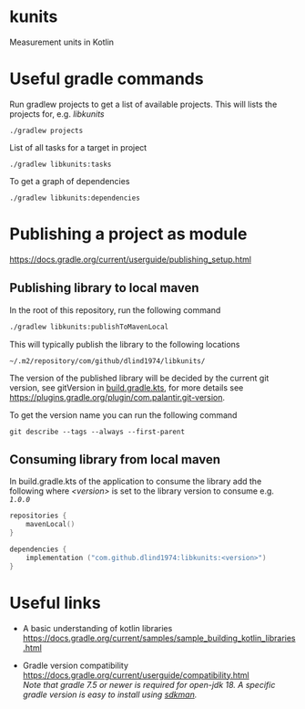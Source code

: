 # kunits
Measurement units in Kotlin

# Useful gradle commands
Run gradlew projects to get a list of available projects. This will lists the projects for, e.g. _libkunits_
```
./gradlew projects
```

List of all tasks for a target in project
```
./gradlew libkunits:tasks
```

To get a graph of dependencies
```
./gradlew libkunits:dependencies
```

# Publishing a project as module
https://docs.gradle.org/current/userguide/publishing_setup.html

## Publishing library to local maven

In the root of this repository, run the following command

```bash
./gradlew libkunits:publishToMavenLocal
```

This will typically publish the library to the following locations
```
~/.m2/repository/com/github/dlind1974/libkunits/
```

The version of the published library will be decided by the current git version, see gitVersion in [build.gradle.kts](./libkunits/build.gradle.kts), for more details see https://plugins.gradle.org/plugin/com.palantir.git-version.

To get the version name you can run the following command
```
git describe --tags --always --first-parent
```

## Consuming library from local maven

In build.gradle.kts of the application to consume the library add the following where _\<version\>_ is set to the library version to consume e.g. _`1.0.0`_ 
```kotlin
repositories {
    mavenLocal()
}

dependencies {
    implementation ("com.github.dlind1974:libkunits:<version>")
}
```

# Useful links
* A basic understanding of kotlin libraries<br>
https://docs.gradle.org/current/samples/sample_building_kotlin_libraries.html

* Gradle version compatibility<br>
https://docs.gradle.org/current/userguide/compatibility.html<br>
_Note that gradle 7.5 or newer is required for open-jdk 18.
A specific gradle version is easy to install using [sdkman](https://sdkman.io/)._
